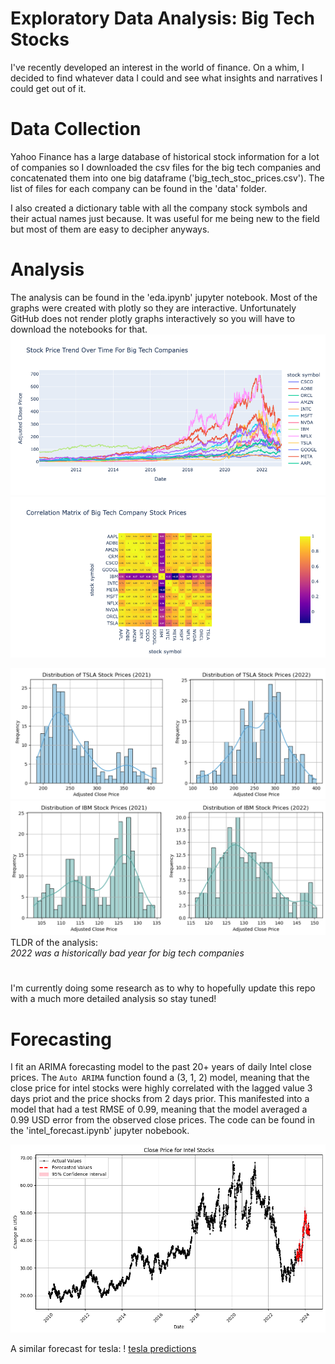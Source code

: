 # Exploratory Data Analysis: Big Tech Stocks
I've recently developed an interest in the world of finance. On a whim, I decided to find whatever data I could and see what insights and narratives I could get out of it. 



# Data Collection
Yahoo Finance has a large database of historical stock information for a lot of companies so I downloaded the csv files for the big tech companies and concatenated them into one big dataframe ('big_tech_stoc_prices.csv'). The list of files for each company can be found in the 'data' folder. 

I also created a dictionary table with all the company stock symbols and their actual names just because. It was useful for me being new to the field but most of them are easy to decipher anyways.



# Analysis
The analysis can be found in the 'eda.ipynb' jupyter notebook. Most of the graphs were created with plotly so they are interactive. 
Unfortunately GitHub does not render plotly graphs interactively so you will have to download the notebooks for that.
![trend over time](trend.png)
![correlation matrix](correlation.png)

![tsla distribution](tesla.png)
![ibm distribution](ibm.png)
TLDR of the analysis:<br>
*2022 was a historically bad year for big tech companies*
#
I'm currently doing some research as to why to hopefully update this repo with a much more detailed analysis so stay tuned!


# Forecasting

I fit an ARIMA forecasting model to the past 20+ years of daily Intel close prices. The `Auto ARIMA` function found a (3, 1, 2) model, meaning that the close price for intel stocks were highly correlated with the lagged value 3 days priot and the price shocks from 2 days prior. This manifested into a model that had a test RMSE of 0.99, meaning that the model averaged a 0.99 USD error from the observed close prices. The code can be found in the 'intel_forecast.ipynb' jupyter nobebook.

![intel predictions](forecast.png)

A similar forecast for tesla:
! [tesla predictions](tsla_forecast.png)
